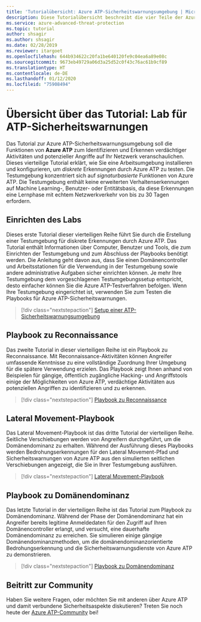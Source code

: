 ```yaml
---
title: 'Tutorialübersicht: Azure ATP-Sicherheitswarnungsumgebung | Microsoft-Dokumentation'
description: Diese Tutorialübersicht beschreibt die vier Teile der Azure ATP-Sicherheitswarnungsumgebung zur Simulation von Bedrohungen für die Erkennung durch Azure ATP.
ms.service: azure-advanced-threat-protection
ms.topic: tutorial
author: shsagir
ms.author: shsagir
ms.date: 02/28/2019
ms.reviewer: itargoet
ms.openlocfilehash: 644b934622c20fa1be640120fe9c04ea6a89e08c
ms.sourcegitcommit: 9673eb49729a06d3a25d52c0f43c76ac61b9cf89
ms.translationtype: HT
ms.contentlocale: de-DE
ms.lasthandoff: 01/12/2020
ms.locfileid: "75908494"
---
```

# <a name="tutorial-overview-atp-security-alert-lab"></a>Übersicht über das Tutorial: Lab für ATP-Sicherheitswarnungen

Das Tutorial zur Azure ATP-Sicherheitswarnungsumgebung soll die Funktionen von **Azure ATP** zum Identifizieren und Erkennen verdächtiger Aktivitäten und potenzieller Angriffe auf Ihr Netzwerk veranschaulichen. Dieses vierteilige Tutorial erklärt, wie Sie eine Arbeitsumgebung installieren und konfigurieren, um *diskrete* Erkennungen durch Azure ATP zu testen. Die Testumgebung konzentriert sich auf *signaturbasierte* Funktionen von Azure ATP. Die Testumgebung enthält keine erweiterten Verhaltenserkennungen auf Machine Learning-, Benutzer- oder Entitätsbasis, da diese Erkennungen eine Lernphase mit echtem Netzwerkverkehr von bis zu 30 Tagen erfordern.

## <a name="lab-setup"></a>Einrichten des Labs

Dieses erste Tutorial dieser vierteiligen Reihe führt Sie durch die Erstellung einer Testumgebung für diskrete Erkennungen durch Azure ATP. Das Tutorial enthält Informationen über Computer, Benutzer und Tools, die zum Einrichten der Testumgebung und zum Abschluss der Playbooks benötigt werden. Die Anleitung geht davon aus, dass Sie einen Domänencontroller und Arbeitsstationen für die Verwendung in der Testumgebung sowie andere administrative Aufgaben sicher einrichten können. Je mehr Ihre Testumgebung dem vorgeschlagenen Testumgebungssetup entspricht, desto einfacher können Sie die Azure ATP-Testverfahren befolgen. Wenn Ihre Testumgebung eingerichtet ist, verwenden Sie zum Testen die Playbooks für Azure ATP-Sicherheitswarnungen.

> [!div class="nextstepaction"]
> [Setup einer ATP-Sicherheitswarnungsumgebung](atp-playbook-setup-lab.md)

## <a name="reconnaissance-playbook"></a>Playbook zu Reconnaissance

Das zweite Tutorial in dieser vierteiligen Reihe ist ein Playbook zu Reconnaissance. Mit Reconnaissance-Aktivitäten können Angreifer umfassende Kenntnisse zu eine vollständige Zuordnung Ihrer Umgebung für die spätere Verwendung erzielen. Das Playbook zeigt Ihnen anhand von Beispielen für gängige, öffentlich zugängliche Hacking- und Angriffstools einige der Möglichkeiten von Azure ATP, verdächtige Aktivitäten aus potenziellen Angriffen zu identifizieren und zu erkennen.

> [!div class="nextstepaction"]
> [Playbook zu Reconnaissance](atp-playbook-reconnaissance.md)


## <a name="lateral-movement-playbook"></a>Lateral Movement-Playbook

Das Lateral Movement-Playbook ist das dritte Tutorial der vierteiligen Reihe. Seitliche Verschiebungen werden von Angreifern durchgeführt, um die Domänendominanz zu erhalten. Während der Ausführung dieses Playbooks werden Bedrohungserkennungen für den Lateral Movement-Pfad und Sicherheitswarnungen von Azure ATP aus den simulierten seitlichen Verschiebungen angezeigt, die Sie in Ihrer Testumgebung ausführen.  

> [!div class="nextstepaction"]
> [Lateral Movement-Playbook](atp-playbook-lateral-movement.md)

## <a name="domain-dominance-playbook"></a>Playbook zu Domänendominanz

Das letzte Tutorial in der vierteiligen Reihe ist das Tutorial zum Playbook zu Domänendominanz. Während der Phase der Domänendominanz hat ein Angreifer bereits legitime Anmeldedaten für den Zugriff auf Ihren Domänencontroller erlangt, und versucht, eine dauerhafte Domänendominanz zu erreichen. Sie simulieren einige gängige Domänendominanzmethoden, um die domänendominanzorientierte Bedrohungserkennung und die Sicherheitswarnungsdienste von Azure ATP zu demonstrieren.

> [!div class="nextstepaction"]
> [Playbook zu Domänendominanz](atp-playbook-domain-dominance.md)


## <a name="join-the-community"></a>Beitritt zur Community

Haben Sie weitere Fragen, oder möchten Sie mit anderen über Azure ATP und damit verbundene Sicherheitsaspekte diskutieren? Treten Sie noch heute der [Azure ATP-Community](https://techcommunity.microsoft.com/t5/Azure-Advanced-Threat-Protection/bd-p/AzureAdvancedThreatProtection) bei!
